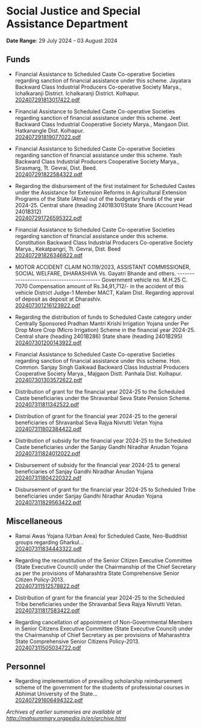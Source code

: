 # Social Justice and Special Assistance Department

**Date Range**: 29 July 2024 - 03 August 2024


## Funds
- Financial Assistance to Scheduled Caste Co-operative Societies regarding sanction of financial assistance under this scheme. Jayatara Backward Class Industrial Producers Co-operative Society Marya., Ichalkaranji District. Ichalkaranji District. Kolhapur.\
  [202407291813017422.pdf](https://gr.maharashtra.gov.in/Site/Upload/Government%20Resolutions/English/202407291813017422.pdf)

- Financial Assistance to Scheduled Caste Co-operative Societies regarding sanction of financial assistance under this scheme. Jeet Backward Class Industrial Cooperative Society Marya., Mangaon Dist. Hatkanangle Dist. Kolhapur.\
  [202407291819077022.pdf](https://gr.maharashtra.gov.in/Site/Upload/Government%20Resolutions/English/202407291819077022.pdf)

- Financial Assistance to Scheduled Caste Co-operative Societies regarding sanction of financial assistance under this scheme. Yash Backward Class Industrial Producers Cooperative Society Marya., Sirasmarg, Tt. Gevrai, Dist. Beed.\
  [202407291822584322.pdf](https://gr.maharashtra.gov.in/Site/Upload/Government%20Resolutions/English/202407291822584322.pdf)

- Regarding the disbursement of the first instalment for Scheduled Castes under the Assistance for Extension Reforms in Agricultural Extension Programs of the State (Atma) out of the budgetary funds of the year 2024-25. Central share (heading 2401B301)State Share (Account Head 2401B312)\
  [202407291726595322.pdf](https://gr.maharashtra.gov.in/Site/Upload/Government%20Resolutions/English/202407291726595322.pdf)

- Financial Assistance to Scheduled Caste Co-operative Societies regarding sanction of financial assistance under this scheme. Constitution Backward Class Industrial Producers Co-operative Society Marya., Kekatpangri, Tt. Gevrai, Dist. Beed\
  [202407291826346822.pdf](https://gr.maharashtra.gov.in/Site/Upload/Government%20Resolutions/English/202407291826346822.pdf)

- MOTOR ACCIDENT CLAIM NO.119/2023, ASSISTANT COMMISSIONER, SOCIAL WELFARE, DHARASHIVA Vs. Gayatri Bhande and others. ------------------------------------------ Government vehicle no. M.H.25 C. 7070 Compensation amount of Rs.34,91,712/- in the accident of this vehicle District Judge-1 Member MACT, Kalam Dist. Regarding approval of deposit as deposit at Dharashiv.\
  [202407301216123922.pdf](https://gr.maharashtra.gov.in/Site/Upload/Government%20Resolutions/English/202407301216123922...pdf)

- Regarding the distribution of funds to Scheduled Caste category under Centrally Sponsored Pradhan Mantri Krishi Irrigation Yojana under Per Drop More Crop (Micro Irrigation) Scheme in the financial year 2024-25. Central  share (heading 2401B286) State share (heading 2401B295)\
  [202407301200143922.pdf](https://gr.maharashtra.gov.in/Site/Upload/Government%20Resolutions/English/202407301200143922.pdf)

- Financial Assistance to Scheduled Caste Co-operative Societies regarding sanction of financial assistance under this scheme. Hon. Common. Sanjay Singh Gaikwad Backward Class Industrial Producers Cooperative Society Marya., Majgaon Distt. Panhala Dist. Kolhapur.\
  [202407301303572622.pdf](https://gr.maharashtra.gov.in/Site/Upload/Government%20Resolutions/English/202407301303572622.......pdf)

- Distribution of grant for the financial year 2024-25 to the Scheduled Caste beneficiaries under the Shravanbal Seva State Pension Scheme.\
  [202407311811342522.pdf](https://gr.maharashtra.gov.in/Site/Upload/Government%20Resolutions/English/202407311811342522.pdf)

- Distribution of grant for the financial year 2024-25 to the general beneficiaries of Shravanbal Seva Rajya Nivrutti Vetan Yojna\
  [202407311802384422.pdf](https://gr.maharashtra.gov.in/Site/Upload/Government%20Resolutions/English/202407311802384422.pdf)

- Distribution of subsidy for the financial year 2024-25 to the Scheduled Caste beneficiaries under the Sanjay Gandhi Niradhar Anudan  Yojana\
  [202407311824012022.pdf](https://gr.maharashtra.gov.in/Site/Upload/Government%20Resolutions/English/202407311824012022.pdf)

- Disbursement of subsidy for the financial year 2024-25 to general beneficiaries of Sanjay Gandhi Niradhar Anudan Yojana\
  [202407311804220322.pdf](https://gr.maharashtra.gov.in/Site/Upload/Government%20Resolutions/English/202407311804220322.pdf)

- Disbursement of grant for the financial year 2024-25 to Scheduled Tribe beneficiaries under Sanjay Gandhi Niradhar Anudan Yojana\
  [202407311829563422.pdf](https://gr.maharashtra.gov.in/Site/Upload/Government%20Resolutions/English/202407311829563422.pdf)

## Miscellaneous
- Ramai Awas Yojana (Urban Area) for Scheduled Caste, Neo-Buddhist groups regarding Gharkul...\
  [202407311834443322.pdf](https://gr.maharashtra.gov.in/Site/Upload/Government%20Resolutions/English/202407311834443322.pdf)

- Regarding the reconstitution of the Senior Citizen Executive Committee (State Executive Council) under the Chairmanship of the Chief Secretary as per the provisions of Maharashtra State Comprehensive Senior Citizen Policy-2013.\
  [202407311512578822.pdf](https://gr.maharashtra.gov.in/Site/Upload/Government%20Resolutions/English/202407311512578822.pdf)

- Distribution of grant for the financial year 2024-25 to the Scheduled Tribe beneficiaries under the Shravanbal Seva Rajya Nivrutti Vetan.\
  [202407311817583422.pdf](https://gr.maharashtra.gov.in/Site/Upload/Government%20Resolutions/English/202407311817583422.pdf)

- Regarding cancellation of appointment of Non-Governmental Members in Senior Citizens Executive Committee (State Executive Council) under the Chairmanship of Chief Secretary as per provisions of Maharashtra State Comprehensive Senior Citizens Policy-2013.\
  [202407311505034722.pdf](https://gr.maharashtra.gov.in/Site/Upload/Government%20Resolutions/English/202407311505034722.pdf)

## Personnel
- Regarding implementation of prevailing scholarship reimbursement scheme of the government for the students of professional courses in Abhimat University of the State...\
  [202407291606494322.pdf](https://gr.maharashtra.gov.in/Site/Upload/Government%20Resolutions/English/202407291606494322.pdf)


*Archives of earlier summaries are available at http://mahsummary.orgpedia.in/en/archive.html*